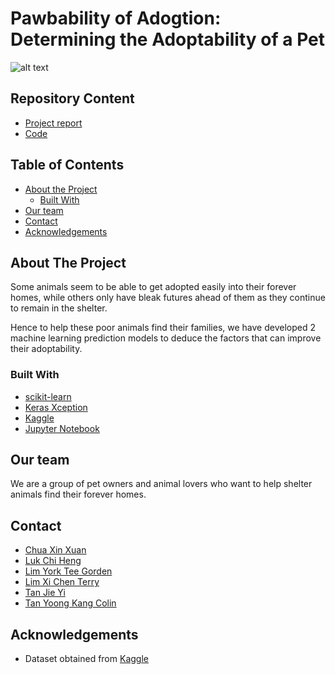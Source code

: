 # Pawbability of Adogtion: Determining the Adoptability of a Pet

![alt text](https://media.npr.org/assets/img/2013/02/06/dog_wide-e19af42dcba6ac82e35773015db5d04ef49c9beb.jpg?s=1400)

## Repository Content
* [Project report](https://github.com/CS3244-2010-0014/Pawbability-of-adogtion/tree/main/Report)
* [Code](https://github.com/CS3244-2010-0014/Pawbability-of-adogtion/tree/main/Code)

## Table of Contents
* [About the Project](#about-the-project)
  * [Built With](#built-with)
* [Our team](#our-team)
* [Contact](#contact)
* [Acknowledgements](#acknowledgements)

## About The Project

Some animals seem to be able to get adopted easily into their forever homes,
while others only have bleak futures ahead of them as they continue to remain in the shelter. 

Hence to help these poor animals find their families, we have developed 2 machine learning prediction models
to deduce the factors that can improve their adoptability.  

### Built With
* [scikit-learn](https://scikit-learn.org/stable/)
* [Keras Xception](https://keras.io/api/applications/xception/)
* [Kaggle](https://www.kaggle.com/c/petfinder-adoption-prediction/data)
* [Jupyter Notebook](https://jupyter.org/)

## Our team
We are a group of pet owners and animal lovers who want to help shelter animals find their forever homes.

## Contact
* [Chua Xin Xuan](https://github.com/chuaxinxuan)
* [Luk Chi Heng](https://github.com/AaronLuk)
* [Lim York Tee Gorden](https://github.com/gordengorden)
* [Lim  Xi Chen Terry](https://github.com/terrylimxc)
* [Tan Jie Yi](https://github.com/jieyitann)
* [Tan Yoong Kang Colin](https://github.com/ColinTan1997)

## Acknowledgements
* Dataset obtained from [Kaggle](https://www.kaggle.com/c/petfinder-adoption-prediction/data)

